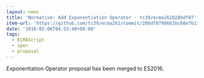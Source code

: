 ```yaml
---
layout: news
title: 'Normative: Add Exponentiation Operator · tc39/ecma262@28bdf07'
item-url: 'https://github.com/tc39/ecma262/commit/28bdf0798662bcb8efb11c4070f8a981a496ccc1'
date: '2016-02-06T04:53:48+00:00'
tags:
  - ECMAScript
  - spec
  - proposal
---
```

Exponentiation Operator proposal has been merged to ES2016.
